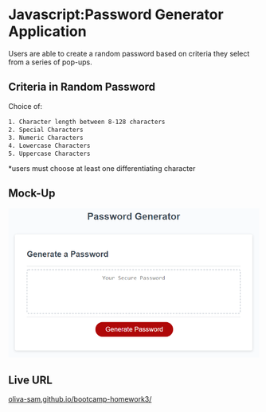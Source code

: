 # Javascript:Password Generator Application

Users are able to create a random password based on criteria they select from a series of pop-ups. 

## Criteria in Random Password

Choice of:
```
1. Character length between 8-128 characters
2. Special Characters
3. Numeric Characters 
4. Lowercase Characters
5. Uppercase Characters
```
*users must choose at least one differentiating character

## Mock-Up
![password-generator-screenshot](./Assets/03-javascript-homework-demo.png)


## Live URL

[oliva-sam.github.io/bootcamp-homework3/](https://oliva-sam.github.io/bootcamp-homework3/)


